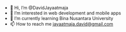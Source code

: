 - 👋 Hi, I’m @DavidJayaatmaja
- 👀 I’m interested in web development and mobile apps
- 🌱 I’m currently learning Bina Nusantara University
- 📫 How to reach me jayaatmaja.david@gmail.com

<!---
DavidJayaatmaja/DavidJayaatmaja is a ✨ special ✨ repository because its `README.md` (this file) appears on your GitHub profile.
You can click the Preview link to take a look at your changes.
--->
